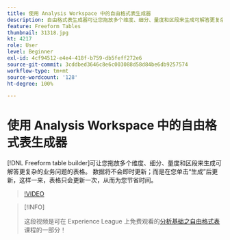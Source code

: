 ```yaml
---
title: 使用 Analysis Workspace 中的自由格式表生成器
description: 自由格式表生成器可让您拖放多个维度、细分、量度和区段来生成可解答更复杂的业务问题的表格。 数据将不会即时更新；而是在您单击“生成”后更新，这样一来，表格只会更新一次，从而为您节省时间。
feature: Freeform Tables
thumbnail: 31318.jpg
kt: 4217
role: User
level: Beginner
exl-id: 4cf94512-e4e4-418f-b759-db5feff272e6
source-git-commit: 3cddbed3646c8e6c003088d58d84be6db9257574
workflow-type: tm+mt
source-wordcount: '128'
ht-degree: 100%

---
```


# 使用 Analysis Workspace 中的自由格式表生成器

[!DNL Freeform table builder]可让您拖放多个维度、细分、量度和区段来生成可解答更复杂的业务问题的表格。 数据将不会即时更新；而是在您单击“生成”后更新，这样一来，表格只会更新一次，从而为您节省时间。

>[!VIDEO](https://video.tv.adobe.com/v/31318/?quality=12)

>[!INFO]
>
> 这段视频是可在 Experience League 上免费观看的[分析基础之自由格式表](https://experienceleague.adobe.com/?recommended=Analytics-U-1-2020.3)课程的一部分！
